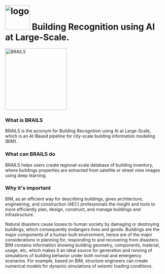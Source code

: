 # <img src="https://raw.githubusercontent.com/NHERI-SimCenter/BRAILS/master/docs/Logo/Logo.png" alt="logo" height="80"/> Building Recognition using AI at Large-Scale.

<img src="https://raw.githubusercontent.com/NHERI-SimCenter/BRAILS/master/docs/images/brails-demo.gif" alt="BRAILS" height="200"/>

### What is BRAILS

BRAILS is the acronym for Building Recognition using AI at Large-Scale, 
which is an AI-Based pipeline for city-scale building information modeling (BIM).

### What can BRAILS do

BRAILS helps users create regional-scale database of building inventory, 
where buildings properties are extracted from satellite or street view images using deep learning.

### Why it's important

BIM, as an efficient way for describing buildings, gives architecture, engineering, and construction (AEC) professionals 
the insight and tools to more efficiently plan, design, construct, and manage buildings and infrastructure.


Natural disasters cause losses to human society by damaging or destroying buildings, 
which consequently endangers lives and goods. Buildings are the major components of a human built environment, 
hence are of the major considerations in planning for, responding to and recovering from disasters. 
BIM contains information showing building geometry, components, material, usage, etc, which makes it an ideal source for generation and running of simulations of building behavior under both normal and emergency scenarios. For example, based on BIM, structure engineers can create numerical models for dynamic simulations of seismic loading conditions. 






